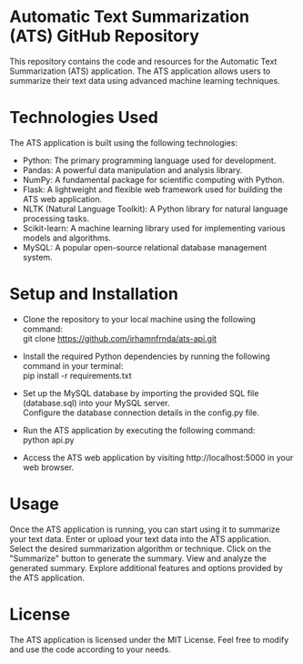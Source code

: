 # Automatic Text Summarization (ATS) GitHub Repository
This repository contains the code and resources for the Automatic Text Summarization (ATS) application. The ATS application allows users to summarize their text data using advanced machine learning techniques.

# Technologies Used
The ATS application is built using the following technologies:
- Python: The primary programming language used for development.
- Pandas: A powerful data manipulation and analysis library.
- NumPy: A fundamental package for scientific computing with Python.
- Flask: A lightweight and flexible web framework used for building the ATS web application.
- NLTK (Natural Language Toolkit): A Python library for natural language processing tasks.
- Scikit-learn: A machine learning library used for implementing various models and algorithms.
- MySQL: A popular open-source relational database management system.

# Setup and Installation
- Clone the repository to your local machine using the following command:  
git clone https://github.com/irhamnfrnda/ats-api.git

- Install the required Python dependencies by running the following command in your terminal:  
pip install -r requirements.txt

- Set up the MySQL database by importing the provided SQL file (database.sql) into your MySQL server.  
Configure the database connection details in the config.py file.

- Run the ATS application by executing the following command:  
python api.py

- Access the ATS web application by visiting http://localhost:5000 in your web browser.

# Usage
Once the ATS application is running, you can start using it to summarize your text data.
Enter or upload your text data into the ATS application.
Select the desired summarization algorithm or technique.
Click on the "Summarize" button to generate the summary.
View and analyze the generated summary.
Explore additional features and options provided by the ATS application.

# License
The ATS application is licensed under the MIT License. Feel free to modify and use the code according to your needs.
